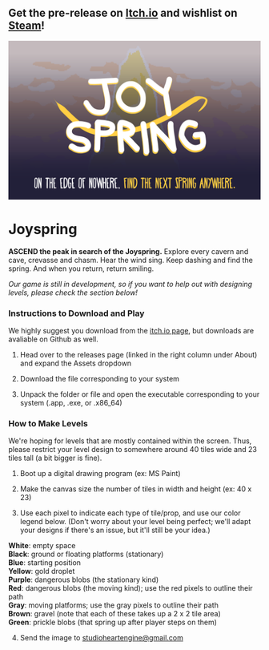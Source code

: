 ## Get the pre-release on [Itch.io](https://studio-heart-engine.itch.io/joyspring) and wishlist on [Steam](https://store.steampowered.com/app/1532360/Joyspring/)!

![](graphics/marketing/banner2.png?raw=true)

# Joyspring
**ASCEND the peak in search of the Joyspring.** Explore every cavern and cave, crevasse and chasm. Hear the wind sing. Keep dashing and find the spring. And when you return, return smiling.   
   
*Our game is still in development, so if you want to help out with designing levels, please check the section below!*

### Instructions to Download and Play
We highly suggest you download from the [itch.io page](https://studio-heart-engine.itch.io/joyspring), but downloads are avaliable on Github as well.

1. Head over to the releases page (linked in the right column under About) and expand the Assets dropdown

2. Download the file corresponding to your system

3. Unpack the folder or file and open the executable corresponding to your system (.app, .exe, or .x86_64)

### How to Make Levels
We're hoping for levels that are mostly contained within the screen. Thus, please restrict your level design to somewhere around 40 tiles wide and 23 tiles tall (a bit bigger is fine).
1. Boot up a digital drawing program (ex: MS Paint)

2. Make the canvas size the number of tiles in width and height (ex: 40 x 23)

3. Use each pixel to indicate each type of tile/prop, and use our color legend below. (Don't worry about your level being perfect; we'll adapt your designs if there's an issue, but it'll still be your idea.)    

**White**: empty space   
**Black**: ground or floating platforms (stationary)   
**Blue**: starting position   
**Yellow**: gold droplet   
**Purple**: dangerous blobs (the stationary kind)   
**Red**: dangerous blobs (the moving kind); use the red pixels to outline their path   
**Gray**: moving platforms; use the gray pixels to outline their path   
**Brown**: gravel (note that each of these takes up a 2 x 2 tile area)   
**Green**: prickle blobs (that spring up after player steps on them)   

4. Send the image to studioheartengine@gmail.com
